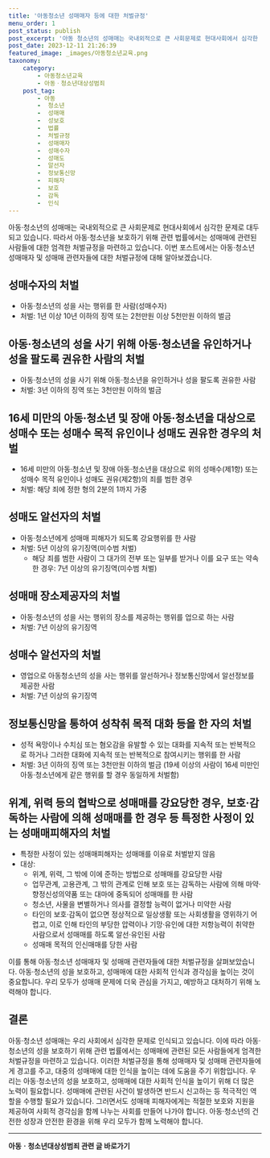 ```yaml
---
title: '아동청소년 성매매자 등에 대한 처벌규정'
menu_order: 1
post_status: publish
post_excerpt: '아동 청소년의 성매매는 국내외적으로 큰 사회문제로 현대사회에서 심각한 문제로 대두되고 있습니다. 따라서 아동 청소년을 보호하기 위해 관련 법률에서는 성매매에 관련된 사람들에 대한 엄격한 처벌규정을 마련하고 있습니다. 이번 포스트에서는 아동 청소년 성매매자 및 성매매 관련자들에 대한 처벌규정에 대해 알아보겠습니다.'
post_date: 2023-12-11 21:26:39
featured_image: _images/아동청소년교육.png
taxonomy:
    category:
        - 아동청소년교육
        - 아동ㆍ청소년대상성범죄
    post_tag:
        - 아동
        -  청소년
        -  성매매
        -  성보호
        -  법률
        -  처벌규정
        -  성매매자
        -  성매수자
        -  성매도
        -  알선자
        -  정보통신망
        -  피해자
        -  보호
        -  감독
        -  인식
---
```



아동·청소년의 성매매는 국내외적으로 큰 사회문제로 현대사회에서 심각한 문제로 대두되고 있습니다. 따라서 아동·청소년을 보호하기 위해 관련 법률에서는 성매매에 관련된 사람들에 대한 엄격한 처벌규정을 마련하고 있습니다. 이번 포스트에서는 아동·청소년 성매매자 및 성매매 관련자들에 대한 처벌규정에 대해 알아보겠습니다.

## 성매수자의 처벌

- 아동·청소년의 성을 사는 행위를 한 사람(성매수자)
- 처벌: 1년 이상 10년 이하의 징역 또는 2천만원 이상 5천만원 이하의 벌금

## 아동·청소년의 성을 사기 위해 아동·청소년을 유인하거나 성을 팔도록 권유한 사람의 처벌

- 아동·청소년의 성을 사기 위해 아동·청소년을 유인하거나 성을 팔도록 권유한 사람
- 처벌: 3년 이하의 징역 또는 3천만원 이하의 벌금

## 16세 미만의 아동·청소년 및 장애 아동·청소년을 대상으로 성매수 또는 성매수 목적 유인이나 성매도 권유한 경우의 처벌

- 16세 미만의 아동·청소년 및 장애 아동·청소년을 대상으로 위의 성매수(제1항) 또는 성매수 목적 유인이나 성매도 권유(제2항)의 죄를 범한 경우
- 처벌: 해당 죄에 정한 형의 2분의 1까지 가중

## 성매도 알선자의 처벌

- 아동·청소년에게 성매매 피해자가 되도록 강요행위를 한 사람
- 처벌: 5년 이상의 유기징역(미수범 처벌)
  - 해당 죄를 범한 사람이 그 대가의 전부 또는 일부를 받거나 이를 요구 또는 약속한 경우: 7년 이상의 유기징역(미수범 처벌)
  
## 성매매 장소제공자의 처벌

- 아동·청소년의 성을 사는 행위의 장소를 제공하는 행위를 업으로 하는 사람
- 처벌: 7년 이상의 유기징역

## 성매수 알선자의 처벌

- 영업으로 아동청소년의 성을 사는 행위를 알선하거나 정보통신망에서 알선정보를 제공한 사람
- 처벌: 7년 이상의 유기징역

## 정보통신망을 통하여 성착취 목적 대화 등을 한 자의 처벌

- 성적 욕망이나 수치심 또는 혐오감을 유발할 수 있는 대화를 지속적 또는 반복적으로 하거나 그러한 대화에 지속적 또는 반복적으로 참여시키는 행위를 한 사람
- 처벌: 3년 이하의 징역 또는 3천만원 이하의 벌금 (19세 이상의 사람이 16세 미만인 아동·청소년에게 같은 행위를 할 경우 동일하게 처벌함)

## 위계, 위력 등의 협박으로 성매매를 강요당한 경우, 보호·감독하는 사람에 의해 성매매를 한 경우 등 특정한 사정이 있는 성매매피해자의 처벌

- 특정한 사정이 있는 성매매피해자는 성매매를 이유로 처벌받지 않음
- 대상:
  - 위계, 위력, 그 밖에 이에 준하는 방법으로 성매매를 강요당한 사람
  - 업무관계, 고용관계, 그 밖의 관계로 인해 보호 또는 감독하는 사람에 의해 마약·향정신성의약품 또는 대마에 중독되어 성매매를 한 사람
  - 청소년, 사물을 변별하거나 의사를 결정할 능력이 없거나 미약한 사람
  - 타인의 보호·감독이 없으면 정상적으로 일상생활 또는 사회생활을 영위하기 어렵고, 이로 인해 타인의 부당한 압력이나 기망·유인에 대한 저항능력이 취약한 사람으로서 성매매를 하도록 알선·유인된 사람
  - 성매매 목적의 인신매매를 당한 사람

이를 통해 아동·청소년 성매매자 및 성매매 관련자들에 대한 처벌규정을 살펴보았습니다. 아동·청소년의 성을 보호하고, 성매매에 대한 사회적 인식과 경각심을 높이는 것이 중요합니다. 우리 모두가 성매매 문제에 더욱 관심을 가지고, 예방하고 대처하기 위해 노력해야 합니다.

## 결론

아동·청소년 성매매는 우리 사회에서 심각한 문제로 인식되고 있습니다. 이에 따라 아동·청소년의 성을 보호하기 위해 관련 법률에서는 성매매에 관련된 모든 사람들에게 엄격한 처벌규정을 마련하고 있습니다. 이러한 처벌규정을 통해 성매매자 및 성매매 관련자들에게 경고를 주고, 대중의 성매매에 대한 인식을 높이는 데에 도움을 주기 위함입니다. 우리는 아동·청소년의 성을 보호하고, 성매매에 대한 사회적 인식을 높이기 위해 더 많은 노력이 필요합니다. 성매매에 관련된 사건이 발생하면 반드시 신고하는 등 적극적인 역할을 수행할 필요가 있습니다. 그러면서도 성매매 피해자에게는 적절한 보호와 지원을 제공하여 사회적 경각심을 함께 나누는 사회를 만들어 나가야 합니다. 아동·청소년의 건전한 성장과 안전한 환경을 위해 우리 모두가 함께 노력해야 합니다.
<!-- wp:separator -->
<hr class="wp-block-separator has-alpha-channel-opacity"/>
<!-- /wp:separator -->

<!-- wp:group {"backgroundColor":"base","layout":{"type":"constrained"}} -->
<div class="wp-block-group has-base-background-color has-background"><!-- wp:paragraph {"align":"center","fontSize":"medium"} -->
<p class="has-text-align-center has-large-font-size"><strong>아동ㆍ청소년대상성범죄 관련 글 바로가기</strong></p>
<!-- /wp:paragraph -->


<!-- wp:latest-posts
{"categories":[{"id":31838,"count":19,"description":"","link":"https://uknowlaw.com/category/%ec%95%84%eb%8f%99%e3%86%8d%ec%b2%ad%ec%86%8c%eb%85%84%eb%8c%80%ec%83%81%ec%84%b1%eb%b2%94%ec%a3%84/","name":"아동ㆍ청소년대상성범죄","slug":"아동ㆍ청소년대상성범죄","taxonomy":"category","parent":0,"meta":[],"_links":{"self":[{"href":"https://uknowlaw.com/wp-json/wp/v2/categories/31838"}],"collection":[{"href":"https://uknowlaw.com/wp-json/wp/v2/categories"}],"about":[{"href":"https://uknowlaw.com/wp-json/wp/v2/taxonomies/category"}],"wp:post_type":[{"href":"https://uknowlaw.com/wp-json/wp/v2/posts?categories=31838"}],"curies":[{"name":"wp","href":"https://api.w.org/{rel}","templated":true}]}}],"postsToShow":100,"excerptLength":28,"postLayout":"grid","columns":2,"featuredImageAlign":"left","featuredImageSizeSlug":"large","fontSize":"small"} /--></div>
<!-- /wp:group -->